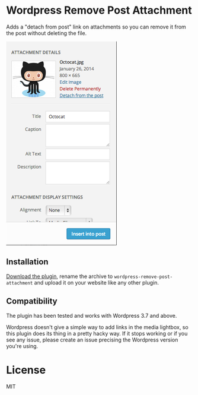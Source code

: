 # Wordpress Remove Post Attachment

Adds a "detach from post" link on attachments so you can remove it from the post without deleting the file.

![screenshot](screenshot.png)

## Installation

[Download the plugin](https://github.com/romainberger/wordpress-remove-post-attachment/archive/master.zip), rename the archive to `wordpress-remove-post-attachment` and upload it on your website like any other plugin.

## Compatibility

The plugin has been tested and works with Wordpress 3.7 and above.

Wordpress doesn't give a simple way to add links in the media lightbox, so this plugin does its thing in a pretty hacky way. If it stops working or if you see any issue, please create an issue precising the Wordpress version you're using.

# License

MIT
